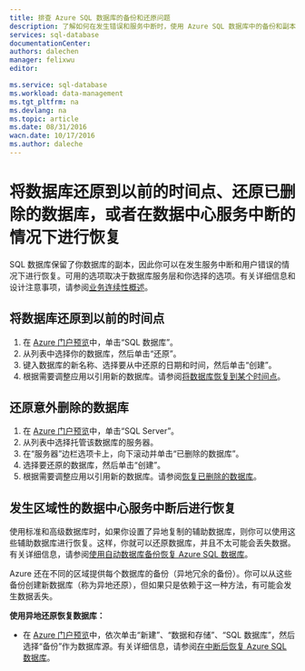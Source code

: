```yaml
---
title: 排查 Azure SQL 数据库的备份和还原问题
description: 了解如何在发生错误和服务中断时，使用 Azure SQL 数据库中的备份和副本恢复云数据库。
services: sql-database
documentationCenter: 
authors: dalechen
manager: felixwu
editor: 

ms.service: sql-database
ms.workload: data-management
ms.tgt_pltfrm: na
ms.devlang: na
ms.topic: article
ms.date: 08/31/2016
wacn.date: 10/17/2016
ms.author: daleche
---
```


# 将数据库还原到以前的时间点、还原已删除的数据库，或者在数据中心服务中断的情况下进行恢复

SQL 数据库保留了你数据库的副本，因此你可以在发生服务中断和用户错误的情况下进行恢复。可用的选项取决于数据库服务层和你选择的选项。有关详细信息和设计注意事项，请参阅[业务连续性概述](./sql-database-business-continuity.md)。

## 将数据库还原到以前的时间点
1. 在 [Azure 门户预览](https://portal.azure.cn)中，单击“SQL 数据库”。
2. 从列表中选择你的数据库，然后单击“还原”。
3. 键入数据库的新名称、选择要从中还原的日期和时间，然后单击“创建”。
4. 根据需要调整应用以引用新的数据库。请参阅[将数据库恢复到某个时间点](./sql-database-recovery-using-backups.md#point-in-time-restore)。

## 还原意外删除的数据库
1. 在 [Azure 门户预览](https://portal.azure.cn)中，单击“SQL Server”。
2. 从列表中选择托管该数据库的服务器。
3. 在“服务器”边栏选项卡上，向下滚动并单击“已删除的数据库”。
4. 选择要还原的数据库，然后单击“创建”。
5. 根据需要调整应用以引用新的数据库。请参阅[恢复已删除的数据库](./sql-database-recovery-using-backups.md#deleted-database-restore)。

## 发生区域性的数据中心服务中断后进行恢复
使用标准和高级数据库时，如果你设置了异地复制的辅助数据库，则你可以使用这些辅助数据库进行恢复。这样，你就可以还原数据库，并且不太可能会丢失数据。有关详细信息，请参阅[使用自动数据库备份恢复 Azure SQL 数据库](./sql-database-disaster-recovery.md)。

Azure 还在不同的区域提供每个数据库的备份（异地冗余的备份）。你可以从这些备份创建新数据库（称为异地还原），但如果只是依赖于这一种方法，有可能会发生数据丢失。

**使用异地还原恢复数据库：**

- 在 [Azure 门户预览](https://portal.azure.cn)中，依次单击“新建”、“数据和存储”、“SQL 数据库”，然后选择“备份”作为数据库源。有关详细信息，请参阅[在中断后恢复 Azure SQL 数据库](./sql-database-disaster-recovery.md)。

<!---HONumber=Mooncake_1010_2016-->